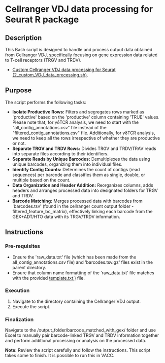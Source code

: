 # Cellranger VDJ data processing for Seurat R package

## Description
This Bash script is designed to handle and process output data obtained from Cellranger VDJ, specifically focusing on gene expression data related to T-cell receptors (TRGV and TRDV).
- [Custom Cellranger VDJ data processing for Seurat (2_custom_VDJ_data_processing.sh)](/bash_scripts/2_custom_VDJ_data_processing.sh). 

## Purpose
The script performs the following tasks:
- **Isolate Productive Rows:** Filters and segregates rows marked as 'productive' based on the 'productive' column containing 'TRUE' values. Please note that, for γδTCR analysis, we need to start with the "all_contig_annotations.csv" file instead of the "filtered_contig_annotations.csv" file. Additionally, for γδTCR analysis, we need to keep all the rows irrespective of whether they are productive or not. 
- **Separate TRGV and TRDV Rows:** Divides TRGV and TRDV/TRAV reads into separate files according to their identifiers.
- **Separate Reads by Unique Barcodes:** Demultiplexes the data using unique barcodes, organizing them into individual files.
- **Identify Contig Counts:** Determines the count of contigs (read sequences) per barcode and classifies them as single, double, or multiple based on the count.
- **Data Organization and Header Addition:** Reorganizes columns, adds headers and arranges processed data into designated folders for TRGV and TRDV.
- **Barcode Matching:** Merges processed data with barcodes from 'barcodes.tsv' (found in the cellranger count output folder - filtered_feature_bc_matrix), effectively linking each barcode from the GEX+ADT/HTO data with its TRGV/TRDV information. 

## Instructions
### Pre-requisites
- Ensure the 'raw_data.txt' file (which has been made from the all_contig_annotations.csv file) and 'barcodes.tsv.gz' files exist in the parent directory.
- Ensure that column name formatting of the 'raw_data.txt' file matches with the provided [template.txt )](/references/template.txt) file.


### Execution
1. Navigate to the directory containing the Cellranger VDJ output.
2. Execute the script.

### Finalization
Navigate to the /output_folder/barcode_matched_with_gex/ folder and use Excel to manually pair barcode-linked TRGV and TRDV information together and perform additional processing or analysis on the processed data.

**Note:** Review the script carefully and follow the instructions. This script takes some to finish. It is possible to run this in VACC.